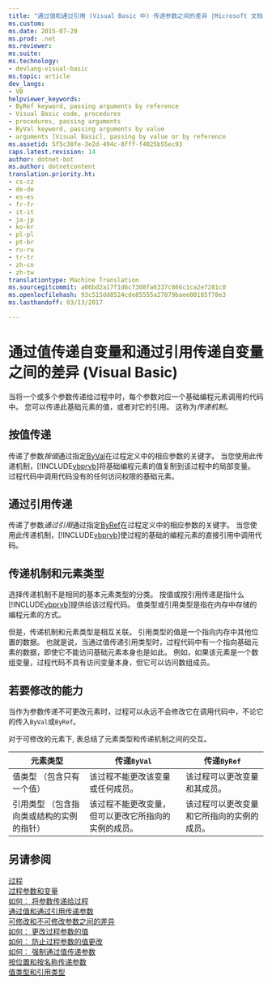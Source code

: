 ```yaml
---
title: "通过值和通过引用 (Visual Basic 中) 传递参数之间的差异 |Microsoft 文档"
ms.custom: 
ms.date: 2015-07-20
ms.prod: .net
ms.reviewer: 
ms.suite: 
ms.technology:
- devlang-visual-basic
ms.topic: article
dev_langs:
- VB
helpviewer_keywords:
- ByRef keyword, passing arguments by reference
- Visual Basic code, procedures
- procedures, passing arguments
- ByVal keyword, passing arguments by value
- arguments [Visual Basic], passing by value or by reference
ms.assetid: 5f5c38fe-3e2d-494c-8fff-f4025b55ec93
caps.latest.revision: 14
author: dotnet-bot
ms.author: dotnetcontent
translation.priority.ht:
- cs-cz
- de-de
- es-es
- fr-fr
- it-it
- ja-jp
- ko-kr
- pl-pl
- pt-br
- ru-ru
- tr-tr
- zh-cn
- zh-tw
translationtype: Machine Translation
ms.sourcegitcommit: a06bd2a17f1d6c7308fa6337c866c1ca2e7281c0
ms.openlocfilehash: 93c515dd8524cde85555a27879baee00185f78e3
ms.lasthandoff: 03/13/2017

---
```

# <a name="differences-between-passing-an-argument-by-value-and-by-reference-visual-basic"></a>通过值传递自变量和通过引用传递自变量之间的差异 (Visual Basic)
当将一个或多个参数传递给过程中时，每个参数对应一个基础编程元素调用的代码中。 您可以传递此基础元素的值，或者对它的引用。 这称为*传递机制*。  
  
## <a name="passing-by-value"></a>按值传递  
 传递了参数*按值*通过指定[ByVal](../../../../visual-basic/language-reference/modifiers/byval.md)在过程定义中的相应参数的关键字。 当您使用此传递机制，[!INCLUDE[vbprvb](../../../../csharp/programming-guide/concepts/linq/includes/vbprvb_md.md)]将基础编程元素的值复制到该过程中的局部变量。 过程代码中调用代码没有的任何访问权限的基础元素。  
  
## <a name="passing-by-reference"></a>通过引用传递  
 传递了参数*通过引用*通过指定[ByRef](../../../../visual-basic/language-reference/modifiers/byref.md)在过程定义中的相应参数的关键字。 当您使用此传递机制，[!INCLUDE[vbprvb](../../../../csharp/programming-guide/concepts/linq/includes/vbprvb_md.md)]使过程的基础的编程元素的直接引用中调用代码。  
  
## <a name="passing-mechanism-and-element-type"></a>传递机制和元素类型  
 选择传递机制不是相同的基本元素类型的分类。 按值或按引用传递是指什么[!INCLUDE[vbprvb](../../../../csharp/programming-guide/concepts/linq/includes/vbprvb_md.md)]提供给该过程代码。 值类型或引用类型是指在内存中存储的编程元素的方式。  
  
 但是，传递机制和元素类型是相互关联。 引用类型的值是一个指向内存中其他位置的数据。 也就是说，当通过值传递引用类型时，过程代码中有一个指向基础元素的数据，即使它不能访问基础元素本身也是如此。 例如，如果该元素是一个数组变量，过程代码不具有访问变量本身，但它可以访问数组成员。  
  
## <a name="ability-to-modify"></a>若要修改的能力  
 当作为参数传递不可更改元素时，过程可以永远不会修改它在调用代码中，不论它的传入`ByVal`或`ByRef`。  
  
 对于可修改的元素下, 表总结了元素类型和传递机制之间的交互。  
  
|元素类型|传递`ByVal`|传递`ByRef`|  
|------------------|--------------------|--------------------|  
|值类型 （包含只有一个值）|该过程不能更改该变量或任何成员。|该过程可以更改变量和其成员。|  
|引用类型 （包含指向类或结构的实例的指针）|该过程不能更改变量，但可以更改它所指向的实例的成员。|该过程可以更改变量和它所指向的实例的成员。|  
  
## <a name="see-also"></a>另请参阅  
 [过程](./index.md)   
 [过程参数和变量](./procedure-parameters-and-arguments.md)   
 [如何︰ 将参数传递给过程](./how-to-pass-arguments-to-a-procedure.md)   
 [通过值和通过引用传递参数](./passing-arguments-by-value-and-by-reference.md)   
 [可修改和不可修改参数之间的差异](./differences-between-modifiable-and-nonmodifiable-arguments.md)   
 [如何︰ 更改过程参数的值](./how-to-change-the-value-of-a-procedure-argument.md)   
 [如何︰ 防止过程参数的值更改](./how-to-protect-a-procedure-argument-against-value-changes.md)   
 [如何︰ 强制通过值传递参数](./how-to-force-an-argument-to-be-passed-by-value.md)   
 [按位置和按名称传递参数](./passing-arguments-by-position-and-by-name.md)   
 [值类型和引用类型](../../../../visual-basic/programming-guide/language-features/data-types/value-types-and-reference-types.md)
